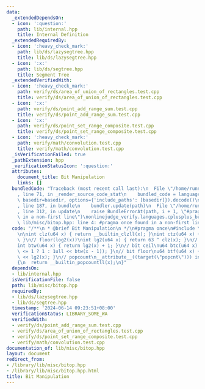 ```yaml
---
data:
  _extendedDependsOn:
  - icon: ':question:'
    path: lib/internal.hpp
    title: Internal Definition
  _extendedRequiredBy:
  - icon: ':heavy_check_mark:'
    path: lib/ds/lazysegtree.hpp
    title: lib/ds/lazysegtree.hpp
  - icon: ':x:'
    path: lib/ds/segtree.hpp
    title: Segment Tree
  _extendedVerifiedWith:
  - icon: ':heavy_check_mark:'
    path: verify/ds/area_of_union_of_rectangles.test.cpp
    title: verify/ds/area_of_union_of_rectangles.test.cpp
  - icon: ':x:'
    path: verify/ds/point_add_range_sum.test.cpp
    title: verify/ds/point_add_range_sum.test.cpp
  - icon: ':x:'
    path: verify/ds/point_set_range_composite.test.cpp
    title: verify/ds/point_set_range_composite.test.cpp
  - icon: ':heavy_check_mark:'
    path: verify/math/convolution.test.cpp
    title: verify/math/convolution.test.cpp
  _isVerificationFailed: true
  _pathExtension: hpp
  _verificationStatusIcon: ':question:'
  attributes:
    document_title: Bit Manipulation
    links: []
  bundledCode: "Traceback (most recent call last):\n  File \"/home/runner/.local/lib/python3.10/site-packages/onlinejudge_verify/documentation/build.py\"\
    , line 71, in _render_source_code_stat\n    bundled_code = language.bundle(stat.path,\
    \ basedir=basedir, options={'include_paths': [basedir]}).decode()\n  File \"/home/runner/.local/lib/python3.10/site-packages/onlinejudge_verify/languages/cplusplus.py\"\
    , line 187, in bundle\n    bundler.update(path)\n  File \"/home/runner/.local/lib/python3.10/site-packages/onlinejudge_verify/languages/cplusplus_bundle.py\"\
    , line 312, in update\n    raise BundleErrorAt(path, i + 1, \"#pragma once found\
    \ in a non-first line\")\nonlinejudge_verify.languages.cplusplus_bundle.BundleErrorAt:\
    \ lib/misc/bitop.hpp: line 4: #pragma once found in a non-first line\n"
  code: "/**\n * @brief Bit Manipulation\n */\n#pragma once\n#include \"lib/internal.hpp\"\
    \n\nint clz(u64 x) { return __builtin_clzll(x); }\nint ctz(u64 x) { return __builtin_ctzll(x);\
    \ }\n// floor(log2(x))\nint lg2(u64 x) { return 63 ^ clz(x); }\n// bit width\n\
    int btw(u64 x) { return lg2(x) + 1; }\n// bit ceil\nu64 btc(u64 x) { return (x\
    \ <= 1 ? 1 : 1ull << btw(x - 1)); }\n// bit floor\nu64 btf(u64 x) { return 1ull\
    \ << lg2(x); }\n// popcount\n__attribute__((target(\"popcnt\"))) int ppc(u64 x)\n\
    {\n  return __builtin_popcountll(x);\n}"
  dependsOn:
  - lib/internal.hpp
  isVerificationFile: false
  path: lib/misc/bitop.hpp
  requiredBy:
  - lib/ds/lazysegtree.hpp
  - lib/ds/segtree.hpp
  timestamp: '2024-06-14 09:23:51+08:00'
  verificationStatus: LIBRARY_SOME_WA
  verifiedWith:
  - verify/ds/point_add_range_sum.test.cpp
  - verify/ds/area_of_union_of_rectangles.test.cpp
  - verify/ds/point_set_range_composite.test.cpp
  - verify/math/convolution.test.cpp
documentation_of: lib/misc/bitop.hpp
layout: document
redirect_from:
- /library/lib/misc/bitop.hpp
- /library/lib/misc/bitop.hpp.html
title: Bit Manipulation
---
```

